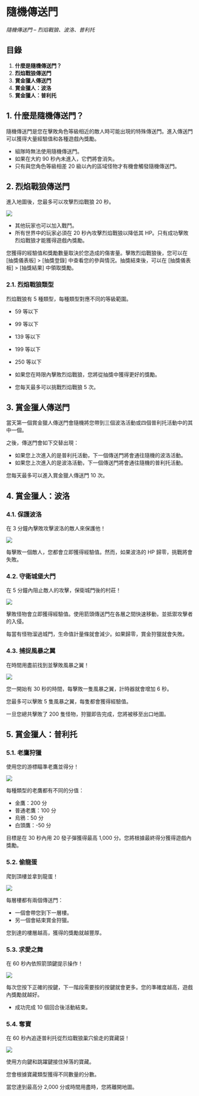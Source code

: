 # 隨機傳送門
*隨機傳送門 – 烈焰戰狼、波洛、普利托*

## 目錄
1.  **什麼是隨機傳送門？**
2.  **烈焰戰狼傳送門**
3.  **賞金獵人傳送門**
4.  **賞金獵人：波洛**
5.  **賞金獵人：普利托**
## 1. 什麼是隨機傳送門？

隨機傳送門是您在擊敗角色等級相近的敵人時可能出現的特殊傳送門。進入傳送門可以獲得大量經驗值和各種遊戲內獎勵。

*   組隊時無法使用隨機傳送門。
*   如果在大約 90 秒內未進入，它們將會消失。
*   只有與您角色等級相差 20 級以內的區域怪物才有機會觸發隨機傳送門。
## 2. 烈焰戰狼傳送門

進入地圖後，您最多可以攻擊烈焰戰狼 20 秒。

![](https://aliceric27s-organization.gitbook.io/images/msn-101/beginners-guide/monster-and-dungeon/image_1747236317208_502.png)

*   其他玩家也可以加入戰鬥。
*   所有世界中的玩家必須在 20 秒內攻擊烈焰戰狼以降低其 HP。只有成功擊敗烈焰戰狼才能獲得遊戲內獎勵。

您獲得的經驗值和獎勵數量取決於您造成的傷害量。擊敗烈焰戰狼後，您可以在 \[抽獎儀表板\] > \[抽獎登錄\] 中查看您的參與情況。抽獎結束後，可以在 \[抽獎儀表板\] > \[抽獎結果\] 中領取獎勵。

### 2.1. 烈焰戰狼類型

烈焰戰狼有 5 種類型，每種類型對應不同的等級範圍。

*   59 等以下
*   99 等以下
*   139 等以下
*   199 等以下
*   250 等以下

*   如果您在時限內擊敗烈焰戰狼，您將從抽獎中獲得更好的獎勵。
*   您每天最多可以挑戰烈焰戰狼 5 次。
## 3. 賞金獵人傳送門

當天第一個賞金獵人傳送門會隨機將您帶到三個波洛活動或四個普利托活動中的其中一個。

之後，傳送門會如下交替出現：

*   如果您上次進入的是普利托活動，下一個傳送門將會通往隨機的波洛活動。
*   如果您上次進入的是波洛活動，下一個傳送門將會通往隨機的普利托活動。

您每天最多可以進入賞金獵人傳送門 10 次。

## 4. 賞金獵人：波洛
### 4.1. 保護波洛

在 3 分鐘內擊敗攻擊波洛的敵人來保護他！

![](https://aliceric27s-organization.gitbook.io/images/msn-101/beginners-guide/monster-and-dungeon/image_1747236317208_834.png)

每擊敗一個敵人，您都會立即獲得經驗值。然而，如果波洛的 HP 歸零，挑戰將會失敗。

### 4.2. 守衛城堡大門

在 5 分鐘內阻止敵人的攻擊，保衛城門後的村莊！

![](https://aliceric27s-organization.gitbook.io/images/msn-101/beginners-guide/monster-and-dungeon/image_1747236317208_955.png)

擊敗怪物會立即獲得經驗值。使用箭頭傳送門在各層之間快速移動，並抵禦攻擊者的入侵。

每當有怪物溜過城門，生命值計量條就會減少。如果歸零，賞金狩獵就會失敗。

### 4.3. 捕捉風暴之翼

在時間用盡前找到並擊敗風暴之翼！

![](https://aliceric27s-organization.gitbook.io/images/msn-101/beginners-guide/monster-and-dungeon/image_1747236317208_755.png)

您一開始有 30 秒的時間，每擊敗一隻風暴之翼，計時器就會增加 6 秒。

您最多可以擊敗 5 隻風暴之翼，每隻都會獲得經驗值。

一旦您總共擊敗了 200 隻怪物，狩獵即告完成，您將被移至出口地圖。

## 5. 賞金獵人：普利托
### 5.1. 老鷹狩獵

使用您的游標瞄準老鷹並得分！

![](https://aliceric27s-organization.gitbook.io/images/msn-101/beginners-guide/monster-and-dungeon/image_1747236317208_858.png)

每種類型的老鷹都有不同的分值：

*   金鷹：200 分
*   普通老鷹：100 分
*   烏鴉：50 分
*   白頭鷹：-50 分

目標是在 30 秒內用 20 發子彈獲得最高 1,000 分。您將根據最終得分獲得遊戲內獎勵。

### 5.2. 偷龍蛋

爬到頂樓並拿到龍蛋！

![](https://aliceric27s-organization.gitbook.io/images/msn-101/beginners-guide/monster-and-dungeon/image_1747236317208_796.png)

每層樓都有兩個傳送門：

*   一個會帶您到下一層樓。
*   另一個會結束賞金狩獵。

您到達的樓層越高，獲得的獎勵就越豐厚。

### 5.3. 求愛之舞

在 60 秒內依照箭頭鍵提示操作！

![](https://aliceric27s-organization.gitbook.io/images/msn-101/beginners-guide/monster-and-dungeon/image_1747236317208_296.png)

每次您按下正確的按鍵，下一階段需要按的按鍵就會更多。您的準確度越高，遊戲內獎勵就越好。

*   成功完成 10 個回合後活動結束。
### 5.4. 奪寶

在 60 秒內追逐普利托從烈焰戰狼巢穴偷走的寶藏袋！

![](https://aliceric27s-organization.gitbook.io/images/msn-101/beginners-guide/monster-and-dungeon/image_1747236317208_47.png)

使用方向鍵和跳躍鍵接住掉落的寶藏。

您會根據寶藏類型獲得不同數量的分數。

當您達到最高分 2,000 分或時間用盡時，您將離開地圖。
